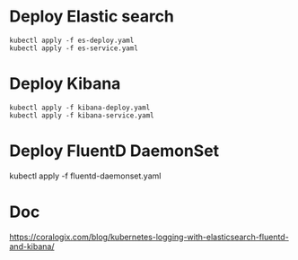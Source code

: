# Deploy Elastic search
```
kubectl apply -f es-deploy.yaml 
kubectl apply -f es-service.yaml
```

# Deploy Kibana
```
kubectl apply -f kibana-deploy.yaml 
kubectl apply -f kibana-service.yaml 
```

# Deploy FluentD DaemonSet
kubectl apply -f fluentd-daemonset.yaml

# Doc
https://coralogix.com/blog/kubernetes-logging-with-elasticsearch-fluentd-and-kibana/